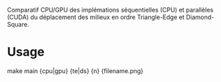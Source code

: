Comparatif CPU/GPU des implémations séquentielles (CPU) et parallèles (CUDA) du déplacement des milieux en ordre Triangle-Edge et Diamond-Square.

<h1>Usage</h1>
make
main {cpu|gpu} {te|ds} {n} {filename.png}
